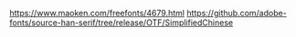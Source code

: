 https://www.maoken.com/freefonts/4679.html
https://github.com/adobe-fonts/source-han-serif/tree/release/OTF/SimplifiedChinese
